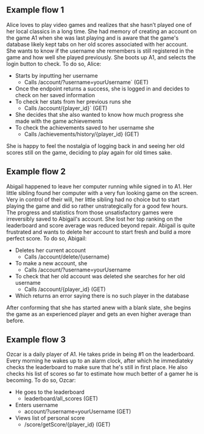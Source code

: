 ## Example flow 1
 Alice loves to play video games and realizes that she hasn’t played one of her local classics in a long time. She had memory of creating an account on the game A1 when she was last playing and is aware that the game's database likely kept tabs on her old scores associated with her account. She wants to know if the username she remembers is still registered in the game and how well she played previously. She boots up A1, and selects the login button to check.
To do so, Alice: 
* Starts by inputting her username 
  * Calls /account/?username=yourUsername` (GET)
* Once the endpoint returns a success, she is logged in and decides to check on her saved information
* To check her stats from her previous runs she
  * Calls /account/{player_id}` (GET)
* She decides that she also wanted to know how much progress she made with the game achievements
* To check the achievements saved to her username she
  * Calls /achievements/history/{player_id} (GET)

She is happy to feel the nostalgia of logging back in and seeing her old scores still on the game, deciding to play again for old times sake.


## Example flow 2
 Abigail happened to leave her computer running while signed in to A1. Her little sibling found her computer with a very fun looking game on the screen. Very in control of their will, her little sibling had no choice but to start playing the game and did so rather unstrategically for a good few hours. The progress and statistics from those unsatisfactory games were irreversibly saved to Abigail's account. She lost her top ranking on the leaderboard and score average was reduced beyond repair. Abigail is quite frustrated and wants to delete her account to start fresh and build a more perfect score.
To do so, Abigail:
* Deletes her current account 
  * Calls  /account/delete/{username}
* To make a new account, she
  * Calls /account/?username=yourUsername
* To check that her old account was deleted she searches for her old username
  * Calls /account/{player_id} (GET)
* Which returns an error saying there is no such player in the database

After conforming that she has started anew with a blank slate, she begins the game as an experienced player and gets an even higher average than before.


## Example flow 3
Ozcar is a daily player of A1. He takes pride in being #1 on the leaderboard. Every morning he wakes up to an alarm clock, after which he immediateky checks the leaderboard to make sure that he's still in first place. He also checks his list of scores so far to estimate how much better of a gamer he is becoming.
To do so, Ozcar:
* He goes to the leaderboard
  * leaderboard/all_scores (GET)
* Enters username
  * account/?username=yourUsername (GET)
* Views list of personal score
  * /score/getScore/{player_id} (GET)

